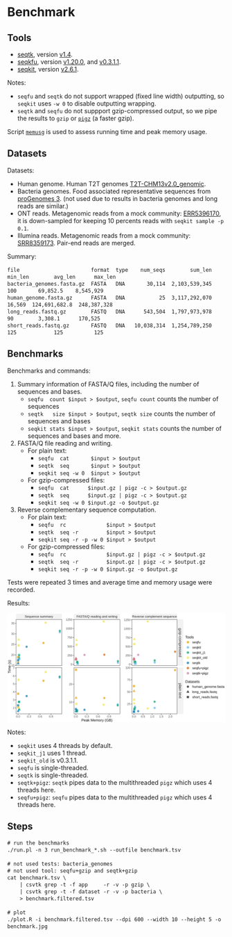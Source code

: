 # Benchmark

## Tools

- [seqtk](https://github.com/lh3/seqtk/), version [v1.4](https://github.com/lh3/seqtk/releases/tag/v1.4).
- [seqkfu](https://github.com/telatin/seqfu2), version [v1.20.0](https://github.com/telatin/seqfu2/releases/tag/v1.20.0), and [v0.3.1.1](https://github.com/shenwei356/seqkit/releases/tag/v0.3.1.1).
- [seqkit](https://github.com/shenwei356/seqkit), version [v2.6.1](https://github.com/shenwei356/seqkit/releases/tag/v2.6.1).

Notes:

- `seqfu` and `seqtk` do not support wrapped (fixed line width) outputting, so `seqkit` uses
`-w 0` to disable outputting wrapping.
- `seqtk` and `seqfu` do not suppport gzip-compressed output, so we pipe the results to `gzip` or [`pigz`](https://zlib.net/pigz/) (a faster gzip).

Script [`memusg`](https://github.com/shenwei356/memusg) is used to assess running time
and peak memory usage.

## Datasets

Datasets:

- Human genome. Human T2T genomes [T2T-CHM13v2.0_genomic](https://ftp.ncbi.nlm.nih.gov/genomes/all/GCA/009/914/755/GCA_009914755.4_T2T-CHM13v2.0/GCA_009914755.4_T2T-CHM13v2.0_genomic.fna.gz).
- Bacteria genomes. Food associated representative sequences from [proGenomes 3](https://progenomes.embl.de/data/habitats/representatives.food_associated.contigs.fasta.gz). (not used due to results in bacteria genomes and long reads are similar.)
- ONT reads. Metagenomic reads from a mock community: [ERR5396170](ftp://ftp.sra.ebi.ac.uk/vol1/fastq/ERR539/000/ERR5396170/ERR5396170.fastq.gz), it is down-sampled for keeping 10 percents reads with `seqkit sample -p 0.1`.
- Illumina reads. Metagenomic reads from a mock community: [SRR8359173](https://ftp.sra.ebi.ac.uk/vol1/fastq/SRR835/003/SRR8359173/). Pair-end reads are merged.

Summary:

    file                       format  type    num_seqs        sum_len  min_len        avg_len      max_len
    bacteria_genomes.fasta.gz  FASTA   DNA       30,114  2,103,539,345      100       69,852.5    8,545,929
    human_genome.fasta.gz      FASTA   DNA           25  3,117,292,070   16,569  124,691,682.8  248,387,328
    long_reads.fastq.gz        FASTQ   DNA      543,504  1,797,973,978       90        3,308.1      170,525
    short_reads.fastq.gz       FASTQ   DNA   10,038,314  1,254,789,250      125            125          125

## Benchmarks

Benchmarks and commands:

1. Summary information of FASTA/Q files, including the number of sequences and bases.
    - `seqfu  count $input > $output`, `seqfu count` counts the number of sequences
    - `seqtk   size $input > $output`, `seqtk size` counts the number of sequences and bases
    - `seqkit stats $input > $output`, `seqkit stats` counts the number of sequences and bases and more.
2. FASTA/Q file reading and writing.
    - For plain text:
        - `seqfu  cat       $input > $output`
        - `seqtk  seq       $input > $output`
        - `seqkit seq -w 0  $input > $output`
    - For gzip-compressed files:
        - `seqfu  cat      $input.gz | pigz -c > $output.gz`
        - `seqtk  seq      $input.gz | pigz -c > $output.gz`
        - `seqkit seq -w 0 $input.gz -o $output.gz`
3. Reverse complementary sequence computation.
    - For plain text:
        - `seqfu  rc             $input > $output`
        - `seqtk  seq -r         $input > $output`
        - `seqkit seq -r -p -w 0 $input > $output`
    - For gzip-compressed files:
        - `seqfu  rc             $input.gz | pigz -c > $output.gz`
        - `seqtk  seq -r         $input.gz | pigz -c > $output.gz`
        - `seqkit seq -r -p -w 0 $input.gz -o $output.gz`

Tests were repeated 3 times and average time and memory usage were recorded.

Results:

<img src="benchmark.jpg" alt="" width="850" align="center" />

Notes:

- `seqkit` uses 4 threads by default.
- `seqkit_j1` uses 1 thread.
- `seqkit_old` is v0.3.1.1.
- `seqfu` is single-threaded.
- `seqtk` is single-threaded.
- `seqtk+pigz`: `seqtk` pipes data to the multithreaded `pigz` which uses 4 threads here.
- `seqfu+pigz`: `seqfu` pipes data to the multithreaded `pigz` which uses 4 threads here.
 
## Steps

    # run the benchmarks
    ./run.pl -n 3 run_benchmark_*.sh --outfile benchmark.tsv

    # not used tests: bacteria_genomes
    # not used tool: seqfu+gzip and seqtk+gzip
    cat benchmark.tsv \
        | csvtk grep -t -f app     -r -v -p gzip \
        | csvtk grep -t -f dataset -r -v -p bacteria \
        > benchmark.filtered.tsv

    # plot
    ./plot.R -i benchmark.filtered.tsv --dpi 600 --width 10 --height 5 -o benchmark.jpg
